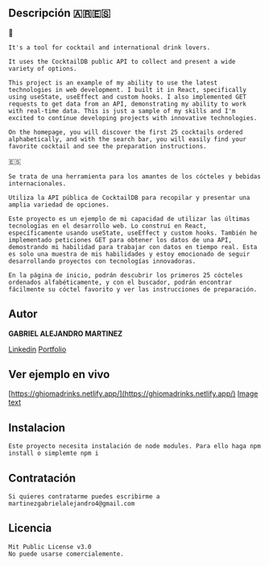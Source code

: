 ## Descripción  🇦🇷🇪🇸

🏴󠁧󠁢󠁥󠁮󠁧󠁿

	It's a tool for cocktail and international drink lovers. 
	
	It uses the CocktailDB public API to collect and present a wide variety of options. 
	
	This project is an example of my ability to use the latest technologies in web development. I built it in React, specifically using useState, useEffect and custom hooks. I also implemented GET requests to get data from an API, demonstrating my ability to work with real-time data. This is just a sample of my skills and I'm excited to continue developing projects with innovative technologies.

	On the homepage, you will discover the first 25 cocktails ordered alphabetically, and with the search bar, you will easily find your favorite cocktail and see the preparation instructions.

🇪🇸
	
	Se trata de una herramienta para los amantes de los cócteles y bebidas internacionales.

	Utiliza la API pública de CocktailDB para recopilar y presentar una amplia variedad de opciones.

	Este proyecto es un ejemplo de mi capacidad de utilizar las últimas tecnologías en el desarrollo web. Lo construí en React, específicamente usando useState, useEffect y custom hooks. También he implementado peticiones GET para obtener los datos de una API, demostrando mi habilidad para trabajar con datos en tiempo real. Esta es solo una muestra de mis habilidades y estoy emocionado de seguir desarrollando proyectos con tecnologías innovadoras.

	En la página de inicio, podrán descubrir los primeros 25 cócteles ordenados alfabéticamente, y con el buscador, podrán encontrar fácilmente su cóctel favorito y ver las instrucciones de preparación.
	

 

## Autor 

**GABRIEL ALEJANDRO MARTINEZ**

[Linkedin](https://www.linkedin.com/in/gabrielmartinezghioma/)
[Portfolio](https://gabrielmartinezghioma.netlify.app/)

## Ver ejemplo en vivo

 [https://ghiomadrinks.netlify.app/](https://ghiomadrinks.netlify.app/)
[Image text](https://github.com/gabrielmartinezghioma/ReactAcademloWoork2/blob/main/public/screen.png)

## Instalacion 

	Este proyecto necesita instalación de node modules. Para ello haga npm install o simplemte npm i 

## Contratación 
	Si quieres contratarme puedes escribirme a martinezgabrielalejandro4@gmail.com

## Licencia

	Mit Public License v3.0
	No puede usarse comercialemente.
